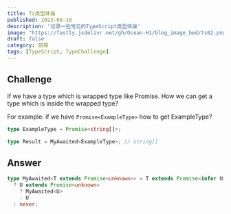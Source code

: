 ```yaml
---
title: Ts类型体操
published: 2023-08-10
description: '记录一些常见的TypeScript类型体操'
image: "https://fastly.jsdelivr.net/gh/Ocean-H1/blog_image_bed/ts02.png"
draft: false 
category: 前端
tags: [TypeScript, TypeChallenge]
---
```


## Challenge

If we have a type which is wrapped type like Promise. How we can get a type which is inside the wrapped type?

For example: if we have `Promise<ExampleType>` how to get ExampleType?

```typescript
type ExampleType = Promise<string[]>;

type Result = MyAwaited<ExampleType>; // string[]
```

## Answer

```typescript
type MyAwaited<T extends Promise<unknown>> = T extends Promise<infer U>
  ? U extends Promise<unknown>
    ? MyAwaited<U>
    : U
  : never;
```
